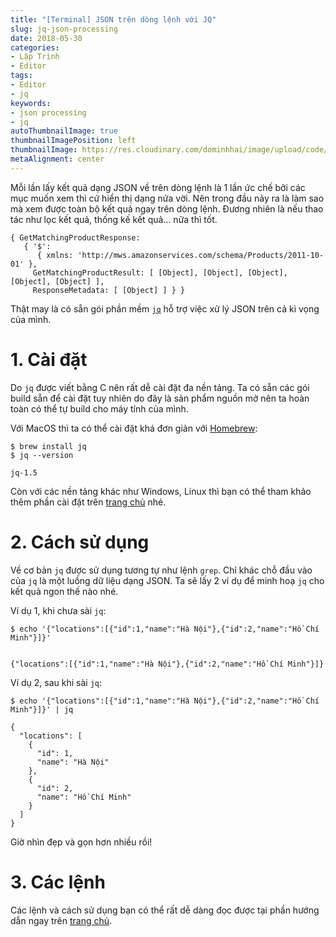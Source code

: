 ```yaml
---
title: "[Terminal] JSON trên dòng lệnh với JQ"
slug: jq-json-processing
date: 2018-05-30
categories:
- Lập Trình
- Editor
tags:
- Editor
- jq
keywords:
- json processing
- jq
autoThumbnailImage: true
thumbnailImagePosition: left
thumbnailImage: https://res.cloudinary.com/dominhhai/image/upload/code/terminal.jpg
metaAlignment: center
---
```

Mỗi lần lấy kết quả dạng JSON về trên dòng lệnh là 1 lần ức chế bởi các mục muốn xem thì cứ hiển thị dạng nửa vời. Nên trong đầu nảy ra là làm sao mà xem được toàn bộ kết quả ngay trên dòng lệnh. Đương nhiên là nếu thao tác như lọc kết quả, thống kế kết quả... nữa thì tốt.
<!--more-->

```
{ GetMatchingProductResponse:
   { '$':
      { xmlns: 'http://mws.amazonservices.com/schema/Products/2011-10-01' },
     GetMatchingProductResult: [ [Object], [Object], [Object], [Object], [Object] ],
     ResponseMetadata: [ [Object] ] } }
```

Thật may là có sẵn gói phần mềm [`jq`](https://stedolan.github.io/jq/) hỗ trợ việc xử lý JSON trên cả kì vọng của mình.

<!--toc-->

# 1. Cài đặt
Do `jq` được viết bằng C nên rất dễ cài đặt đa nền tảng. Ta có sẵn các gói build sẵn để cài đặt tuy nhiên do đây là sản phẩm nguồn mở nên ta hoàn toàn có thể tự build cho máy tính của mình.

Với MacOS thì ta có thể cài đặt khá đơn giản với [Homebrew](https://brew.sh/):

```
$ brew install jq
$ jq --version

jq-1.5
```

Còn với các nền tảng khác như Windows, Linux thì bạn có thể tham khảo thêm phần cài đặt trên [trang chủ](https://stedolan.github.io/jq/download/) nhé.

# 2. Cách sử dụng
Về cơ bản `jq` được sử dụng tương tự như lệnh `grep`. Chỉ khác chỗ đầu vào của `jq` là một luồng dữ liệu dạng JSON. Ta sẽ lấy 2 ví dụ để minh hoạ `jq` cho kết quả ngon thế nào nhé.

Ví dụ 1, khi chưa sài `jq`:
```
$ echo '{"locations":[{"id":1,"name":"Hà Nội"},{"id":2,"name":"Hồ Chí Minh"}]}'


{"locations":[{"id":1,"name":"Hà Nội"},{"id":2,"name":"Hồ Chí Minh"}]}
```

Ví dụ 2, sau khi sài `jq`:
```
$ echo '{"locations":[{"id":1,"name":"Hà Nội"},{"id":2,"name":"Hồ Chí Minh"}]}' | jq

{
  "locations": [
    {
      "id": 1,
      "name": "Hà Nội"
    },
    {
      "id": 2,
      "name": "Hồ Chí Minh"
    }
  ]
}
```

Giờ nhìn đẹp và gọn hơn nhiều rồi!

# 3. Các lệnh
Các lệnh và cách sử dụng bạn có thể rất dễ dàng đọc được tại phần hướng dẫn ngay trên [trang chủ](https://stedolan.github.io/jq/manual/).


